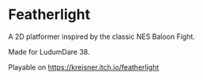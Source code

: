 # Featherlight

A 2D platformer inspired by the classic NES Baloon Fight.

Made for LudumDare 38.

Playable on https://kreisner.itch.io/featherlight
